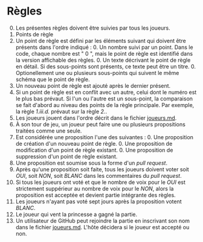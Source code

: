 # Règles

0. Les présentes règles doivent être suivies par tous les joueurs.
0. Points de règle
  0. Un point de règle est défini par les éléments suivant qui doivent être présents dans l'ordre indiqué :
    0. Un nombre suivi par un point. Dans le code, chaque nombre est " 0 ", mais le point de règle est identifié dans la version affichable des règles.
    0. Un texte décrivant le point de règle en détail. Si des sous-points sont présents, ce texte peut être un titre.
    0. Optionellement une ou plusieurs sous-points qui suivent le même schéma que le point de règle.
  0. Un nouveau point de règle est ajouté après le dernier présent.
  0. Si un point de règle est en conflit avec un autre, celui dont le numéro est le plus bas prévaut. Si l'un ou l'autre est un sous-point, la comparaison se fait d'abord au niveau des points de la règle principale. Par exemple, la règle *1.iii.d.* prévaut sur la règle *2.*.
0. Les joueurs jouent dans l'ordre décrit dans le fichier [joueurs.md](../joueurs.md).
0. À son tour de jeu, un joueur peut faire une ou plusieurs propositions traitées comme une seule.
  0. Est considérée une proposition l'une des suivantes :
    0. Une proposition de création d'un nouveau point de règle.
    0. Une proposition de modification d'un point de règle existant.
    0. Une proposition de suppression d'un point de règle existant.
0. Une proposition est soumise sous la forme d'un *pull request*.
0. Après qu'une proposition soit faite, tous les joueurs doivent voter soit *OUI*, soit *NON*, soit *BLANC* dans les commentaires du *pull request*.
  0. Si tous les joueurs ont voté et que le nombre de voix pour le *OUI* est strictement suppérieur au nombre de voix pour le *NON*, alors la proposition est acceptée et devient partie intégrante des règles.
  0. Les joueurs n'ayant pas voté sept jours après la proposition votent *BLANC*.
0. Le joueur qui vent la princesse a gagné la partie.
0. Un utilisateur de GitHub peut rejoindre la partie en inscrivant son nom dans le fichier [joueurs.md](../joueurs.md). L'hôte décidera si le joueur est accepté ou non.
